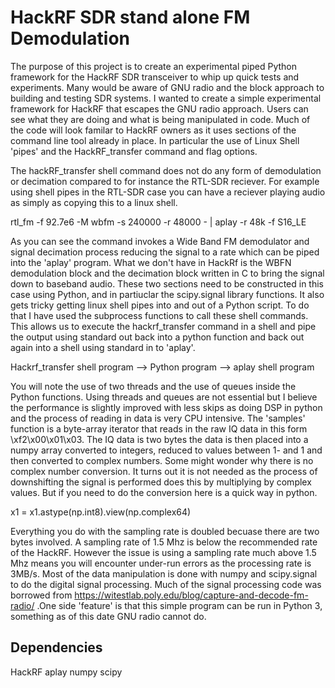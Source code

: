 # HackRF SDR stand alone FM Demodulation

The purpose of this project is to create an experimental piped Python framework for the HackRF SDR transceiver to whip up quick tests and experiments. 
Many would be aware of GNU radio and the block approach to building and testing SDR systems. I wanted to create a simple experimental framework for HackRF that escapes the GNU radio approach. Users can see what they are doing and what is being manipulated in code. Much of the code will look familar to HackRF owners as it uses sections of the command line tool already in place. In particular the use of Linux Shell 'pipes' and the HackRF_transfer command and flag options.

The hackRF_transfer shell command does not do any form of demodulation or decimation compared to for instance the RTL-SDR reciever. For example using shell pipes in the RTL-SDR case you can have a reciever playing audio as simply as copying this to a linux shell.

rtl_fm -f 92.7e6 -M wbfm -s 240000 -r 48000 - | aplay -r 48k -f S16_LE

As you can see the command invokes a Wide Band FM demodulator and signal decimation process reducing the signal to a rate which can be piped into the 'aplay' program. What we don't have in HackRf is the WBFN demodulation block and the decimation block written in C to bring the signal down to baseband audio. These two sections need to be constructed in this case using Python, and in partiuclar the scipy.signal library functions. It also gets tricky getting linux shell pipes into and out of a Python script. To do that I have used the subprocess functions to call these shell commands. This allows us to execute the hackrf_transfer command in a shell and pipe  the output using standard out back into a python function and back out again into a shell using standard in to 'aplay'. 

Hackrf_transfer shell program --> Python program --> aplay shell program

You will note the use of two threads and the use of queues inside the Python functions. Using threads and queues are not essential but I believe the performance is slightly improved with less skips as doing DSP in python and the process of reading in data is very CPU intensive. The 'samples' function is a byte-array iterator that reads in the raw IQ data in this form \xf2\x00\x01\x03\. The IQ data is two bytes the data is then placed into a numpy array converted to integers, reduced to values between 1- and 1 and then converted to complex numbers. Some might wonder why there is no complex number conversion. It turns out it is not needed as the process of downshifting the signal is performed does this by multiplying by complex values. But if you need to do the conversion here is a quick way in python.

x1 = x1.astype(np.int8).view(np.complex64)

Everything you do with the sampling rate is doubled becuase there are two bytes involved. A sampling rate of 1.5 Mhz is below the recommended rate of the HackRF. However the issue is using a sampling rate much above 1.5 Mhz means you will encounter under-run errors as the processing rate is 3MB/s. Most of the data manipulation is done with numpy and scipy.signal to do the digital signal processing. Much of the signal processing code was borrowed from https://witestlab.poly.edu/blog/capture-and-decode-fm-radio/ .One side 'feature' is that this simple program can be run in Python 3, something as of this date GNU radio cannot do.

## Dependencies

HackRF
aplay
numpy
scipy
